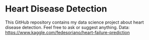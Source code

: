 # Heart Disease Detection
This GitHub repository contains my data science project about heart disease detection. 
Feel free to ask or suggest anything.
Data: https://www.kaggle.com/fedesoriano/heart-failure-prediction
